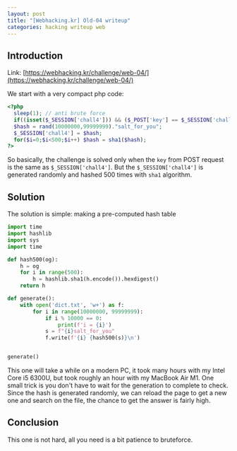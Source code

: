 ```yaml
---
layout: post
title: "[Webhacking.kr] Old-04 writeup"
categories: hacking writeup web
---
```


## Introduction

Link: [https://webhacking.kr/challenge/web-04/](https://webhacking.kr/challenge/web-04/)

We start with a very compact php code:

```php
<?php
  sleep(1); // anti brute force
  if((isset($_SESSION['chall4'])) && ($_POST['key'] == $_SESSION['chall4'])) solve(4);
  $hash = rand(10000000,99999999)."salt_for_you";
  $_SESSION['chall4'] = $hash;
  for($i=0;$i<500;$i++) $hash = sha1($hash);
?>
```

So basically, the challenge is solved only when the `key` from POST request is the same as `$_SESSION['chall4']`. But the `$_SESSION['chall4']` is generated randomly and hashed 500 times with `sha1` algorithm.

## Solution
The solution is simple: making a pre-computed hash table
```python
import time
import hashlib
import sys
import time

def hash500(og):
    h = og
    for i in range(500):
        h = hashlib.sha1(h.encode()).hexdigest()
    return h

def generate():
    with open('dict.txt', 'w+') as f:
        for i in range(10000000, 99999999):
            if i % 10000 == 0:
                print(f'i = {i}')
            s = f"{i}salt_for_you"
            f.write(f'{i} {hash500(s)}\n')


generate()
```
This one will take a while on a modern PC, it took many hours with my Intel Core i5 6300U, but took roughly an hour with my MacBook Air M1. One small trick is you don't have to wait for the generation to complete to check. Since the hash is generated randomly, we can reload the page to get a new one and search on the file, the chance to get the answer is fairly high.

## Conclusion
This one is not hard, all you need is a bit patience to bruteforce.